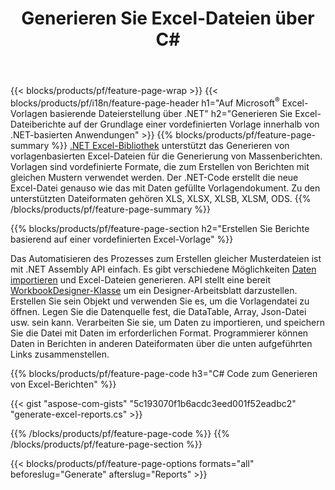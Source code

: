 ﻿---
title: Generieren Sie Excel-Dateien über C#
url: /de/net/assembly/
description: Generieren Sie Microsoft Excel-Tabellen aus einem Vorlagenblatt mit C#-Code
---
{{< blocks/products/pf/feature-page-wrap >}}
{{< blocks/products/pf/i18n/feature-page-header h1="Auf Microsoft<sup>&reg;</sup> Excel-Vorlagen basierende Dateierstellung über .NET" h2="Generieren Sie Excel-Dateiberichte auf der Grundlage einer vordefinierten Vorlage innerhalb von .NET-basierten Anwendungen" >}}
{{% blocks/products/pf/feature-page-summary %}}
[.NET Excel-Bibliothek](/cells/net/) unterstützt das Generieren von vorlagenbasierten Excel-Dateien für die Generierung von Massenberichten. Vorlagen sind vordefinierte Formate, die zum Erstellen von Berichten mit gleichen Mustern verwendet werden. Der .NET-Code erstellt die neue Excel-Datei genauso wie das mit Daten gefüllte Vorlagendokument. Zu den unterstützten Dateiformaten gehören XLS, XLSX, XLSB, XLSM, ODS.
{{% /blocks/products/pf/feature-page-summary %}}

{{% blocks/products/pf/feature-page-section h2="Erstellen Sie Berichte basierend auf einer vordefinierten Excel-Vorlage" %}}

Das Automatisieren des Prozesses zum Erstellen gleicher Musterdateien ist mit .NET Assembly API einfach. Es gibt verschiedene Möglichkeiten [Daten importieren](https://docs.aspose.com/cells/net/import-data-into-worksheet/#importing-data-from-json) und Excel-Dateien generieren. API stellt eine bereit [WorkbookDesigner-Klasse](https://reference.aspose.com/cells/net/aspose.cells/workbookdesigner) um ein Designer-Arbeitsblatt darzustellen. Erstellen Sie sein Objekt und verwenden Sie es, um die Vorlagendatei zu öffnen. Legen Sie die Datenquelle fest, die DataTable, Array, Json-Datei usw. sein kann. Verarbeiten Sie sie, um Daten zu importieren, und speichern Sie die Datei mit Daten im erforderlichen Format. Programmierer können Daten in Berichten in anderen Dateiformaten über die unten aufgeführten Links zusammenstellen.



{{% blocks/products/pf/feature-page-code h3="C# Code zum Generieren von Excel-Berichten" %}}

{{< gist "aspose-com-gists" "5c193070f1b6acdc3eed001f52eadbc2" "generate-excel-reports.cs" >}}

{{% /blocks/products/pf/feature-page-code %}}
{{% /blocks/products/pf/feature-page-section %}}

{{< blocks/products/pf/feature-page-options formats="all" beforeslug="Generate" afterslug="Reports" >}}